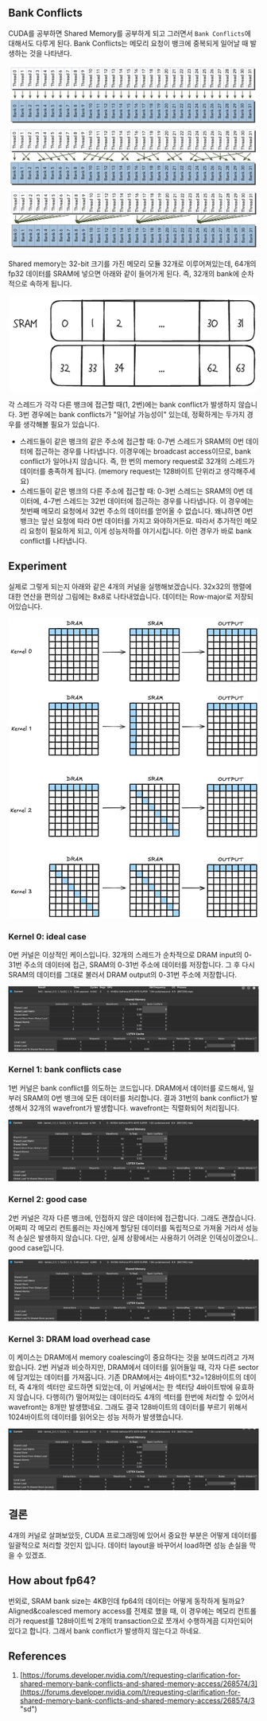 ## Bank Conflicts
CUDA를 공부하면 Shared Memory를 공부하게 되고 그러면서 `Bank Conflicts`에 대해서도 다루게 된다. Bank Conflicts는 메모리 요청이 뱅크에 중복되게 일어날 때 발생하는 것을 나타낸다.

![](attachments/img-20250622194559.png)
![](attachments/img-20250622194604.png)
![](attachments/img-20250622194613.png)

Shared memory는 32-bit 크기를 가진 메모리 모듈 32개로 이루어져있는데, 64개의 fp32 데이터를 SRAM에 넣으면 아래와 같이 들어가게 된다. 즉, 32개의 bank에 순차적으로 속하게 됩니다. 

![](attachments/img-20250622194633.png)

각 스레드가 각각 다른 뱅크에 접근할 때(1, 2번)에는 bank conflict가 발생하지 않습니다. 3번 경우에는 bank conflicts가 "일어날 가능성이" 있는데, 정확하게는 두가지 경우를 생각해볼 필요가 있습니다.
-   스레드들이 같은 뱅크의 같은 주소에 접근할 때: 0-7번 스레드가 SRAM의 0번 데이터에 접근하는 경우를 나타냅니다. 이경우에는 broadcast access이므로, bank conflict가 일어나지 않습니다. 즉, 한 번의 memory request로 32개의 스레드가 데이터를 충족하게 됩니다. (memory request는 128바이트 단위라고 생각해주세요)
-   스레드들이 같은 뱅크의 다른 주소에 접근할 때: 0-3번 스레드는 SRAM의 0번 데이터에, 4-7번 스레드는 32번 데이터에 접근하는 경우를 나타냅니다. 이 경우에는 첫번째 메모리 요청에서 32번 주소의 데이터를 얻어올 수 없습니다. 왜냐하면 0번 뱅크는 앞선 요청에 따라 0번 데이터를 가지고 와야하거든요. 따라서 추가적인 메모리 요청이 필요하게 되고, 이게 성능저하를 야기시킵니다. 이런 경우가 바로 bank conflict를 나타냅니다.

## Experiment
실제로 그렇게 되는지 아래와 같은 4개의 커널을 실행해보겠습니다. 32x32의 행렬에 대한 연산을 편의상 그림에는 8x8로 나타내었습니다. 데이터는 Row-major로 저장되어있습니다. 

![](attachments/img-20250622194542.png)

### Kernel 0: ideal case
0번 커널은 이상적인 케이스입니다. 32개의 스레드가 순차적으로 DRAM input의 0-31번 주소의 데이터에 접근, SRAM의 0-31번 주소에 데이터를 저장합니다. 그 후 다시 SRAM의 데이터를 그대로 불러서 DRAM output의 0-31번 주소에 저장합니다.

![](attachments/img-20250622194643.png)

### Kernel 1: bank conflicts case
1번 커널은 bank conflict를 의도하는 코드입니다. DRAM에서 데이터를 로드해서, 일부러 SRAM의 0번 뱅크에 모든 데이터를 처리합니다. 결과 31번의 bank conflict가 발생해서 32개의 wavefront가 발생합니다. wavefront는 직렬화되어 처리됩니다.

![](attachments/img-20250622194649.png)

### Kernel 2: good case
2번 커널은 각자 다른 뱅크에, 인접하지 않은 데이터에 접근합니다. 그래도 괜찮습니다. 어짜피 각 메모리 컨트롤러는 자신에게 할당된 데이터를 독립적으로 가져올 거라서 성능적 손실은 발생하지 않습니다. 다만, 실제 상황에서는 사용하기 어려운 인덱싱이겠으니.. good case입니다.

![](attachments/img-20250622194654.png)

### Kernel 3: DRAM load overhead case
이 케이스는 DRAM에서 memory coalescing이 중요하다는 것을 보여드리려고 가져왔습니다. 2번 커널과 비슷하지만, DRAM에서 데이터를 읽어들일 때, 각자 다른 sector에 담겨있는 데이터를 가져옵니다. 기존 DRAM에서는 4바이트*32=128바이트의 데이터, 즉 4개의 섹터만 로드하면 되었는데, 이 커널에서는 한 섹터당 4바이트밖에 유효하지 않습니다. 다행히(?) 떨어져있는 데이터라도 4개의 섹터를 한번에 처리할 수 있어서 wavefront는 8개만 발생했네요. 그래도 결국 128바이트의 데이터를 부르기 위해서 1024바이트의 데이터를 읽어오는 성능 저하가 발생했습니다.

![](attachments/img-20250622194701.png)

## 결론
4개의 커널로 살펴보았듯, CUDA 프로그래밍에 있어서 중요한 부분은 어떻게 데이터를 일괄적으로 처리할 것인지 입니다. 데이터 layout을 바꾸어서 load하면 성능 손실을 막을 수 있겠죠.
## How about fp64?
번외로, SRAM bank size는 4KB인데 fp64의 데이터는 어떻게 동작하게 될까요? Aligned&coalesced memory access를 전제로 했을 때, 이 경우에는 메모리 컨트롤러가 request를 128바이트씩 2개의 transaction으로 쪼개서 수행하게끔 디자인되어있다고 합니다. 그래서 bank conflict가 발생하지 않는다고 하네요.
## References
1.  [https://forums.developer.nvidia.com/t/requesting-clarification-for-shared-memory-bank-conflicts-and-shared-memory-access/268574/3](https://forums.developer.nvidia.com/t/requesting-clarification-for-shared-memory-bank-conflicts-and-shared-memory-access/268574/3 "sd")